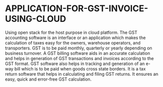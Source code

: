 # APPLICATION-FOR-GST-INVOICE-USING-CLOUD
Using  open stack for the host purpose in cloud platform.  The GST accounting software is an interface or an application which makes the calculation of taxes easy for the owners, warehouse operators, and transporters. GST is to be paid monthly, quarterly or yearly depending on business turnover. A GST billing software aids in an accurate calculation and helps in generation of GST transactions and invoices according to the GST format. GST software also helps in tracking and generation of an e-way bill which is to be paid when goods cross state borders. It is a tax return software that helps in calculating and filing GST returns. It ensures an easy, quick and error-free GST calculation. 
